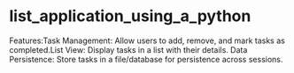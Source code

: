 # list_application_using_a_python
Features:Task Management: Allow users to add, remove, and mark tasks as completed.List View: Display tasks in a list with their details. Data Persistence: Store tasks in a file/database for persistence across sessions.
